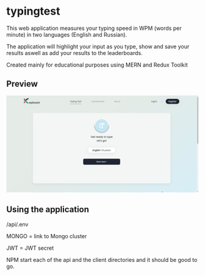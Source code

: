 # typingtest

This web application measures your typing speed in WPM (words per minute) in two languages (English and Russian).

The application will highlight your input as you type, show and save your results aswell as add your results to the leaderboards.

Created mainly for educational purposes using MERN and Redux Toolkit 



## Preview

![main menu preview](https://github.com/justcallmeRyan/typingtest/blob/master/mainmenu.png?raw=true)


## Using the application
/api/.env 

MONGO = link to Mongo cluster

JWT = JWT secret

NPM start each of the api and the client directories and it should be good to go.
